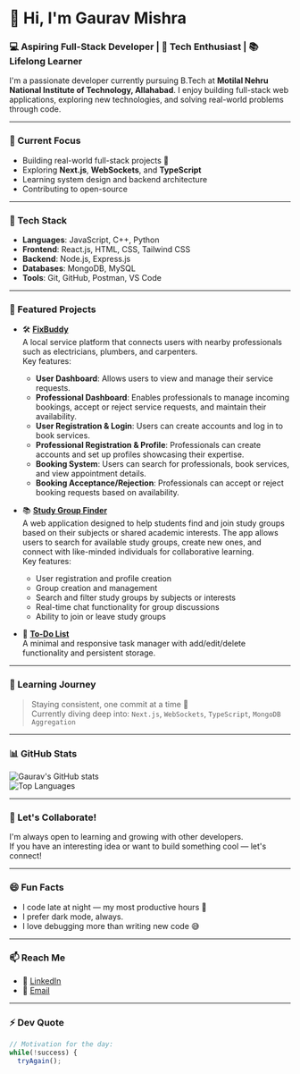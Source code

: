 # 👋 Hi, I'm Gaurav Mishra

### 💻 Aspiring Full-Stack Developer | 🚀 Tech Enthusiast | 📚 Lifelong Learner

I'm a passionate developer currently pursuing B.Tech at **Motilal Nehru National Institute of Technology, Allahabad**. I enjoy building full-stack web applications, exploring new technologies, and solving real-world problems through code.

---

### 🎯 Current Focus
- Building real-world full-stack projects 🧩
- Exploring **Next.js**, **WebSockets**, and **TypeScript**
- Learning system design and backend architecture
- Contributing to open-source

---

### 🔧 Tech Stack
- **Languages**: JavaScript, C++, Python
- **Frontend**: React.js, HTML, CSS, Tailwind CSS
- **Backend**: Node.js, Express.js
- **Databases**: MongoDB, MySQL
- **Tools**: Git, GitHub, Postman, VS Code

---

### 📌 Featured Projects

- 🛠️ [**FixBuddy**](https://github.com/FixBuddy/FixBuddy_DevJam)  
  A local service platform that connects users with nearby professionals such as electricians, plumbers, and carpenters.  
  Key features:
  - **User Dashboard**: Allows users to view and manage their service requests.
  - **Professional Dashboard**: Enables professionals to manage incoming bookings, accept or reject service requests, and maintain their availability.
  - **User Registration & Login**: Users can create accounts and log in to book services.
  - **Professional Registration & Profile**: Professionals can create accounts and set up profiles showcasing their expertise.
  - **Booking System**: Users can search for professionals, book services, and view appointment details.
  - **Booking Acceptance/Rejection**: Professionals can accept or reject booking requests based on availability.

- 📚 [**Study Group Finder**](https://github.com/Group-Projects-009/study-group-finder)  
  A web application designed to help students find and join study groups based on their subjects or shared academic interests. The app allows users to search for available study groups, create new ones, and connect with like-minded individuals for collaborative learning.  
  Key features:
  - User registration and profile creation
  - Group creation and management
  - Search and filter study groups by subjects or interests
  - Real-time chat functionality for group discussions
  - Ability to join or leave study groups

- 🔁 [**To-Do List**](https://github.com/gaurav05-coder/todo-list)  
  A minimal and responsive task manager with add/edit/delete functionality and persistent storage.

---

### 🌱 Learning Journey
> Staying consistent, one commit at a time 🧠  
> Currently diving deep into: `Next.js`, `WebSockets`, `TypeScript`, `MongoDB Aggregation`

---

### 📊 GitHub Stats

![Gaurav's GitHub stats](https://github-readme-stats.vercel.app/api?username=gaurav05-coder&show_icons=true&theme=radical)  
![Top Languages](https://github-readme-stats.vercel.app/api/top-langs/?username=gaurav05-coder&layout=compact&theme=radical)

---

### 🤝 Let's Collaborate!
I'm always open to learning and growing with other developers.  
If you have an interesting idea or want to build something cool — let's connect!

---

### 😄 Fun Facts
- I code late at night — my most productive hours 🌙
- I prefer dark mode, always.
- I love debugging more than writing new code 😅

---

### 📫 Reach Me
- 📍 [LinkedIn](https://www.linkedin.com/in/gaurav-mishra-b42a6b331/)
- 📧 [Email](mailto:gauravm0905@gmail.com)

---

### ⚡ Dev Quote

```js
// Motivation for the day:
while(!success) {
  tryAgain();
